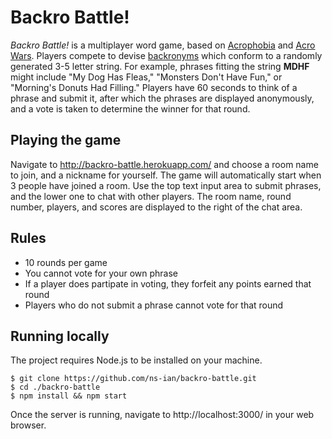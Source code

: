 # Backro Battle!
_Backro Battle!_ is a multiplayer word game, based on [Acrophobia](https://en.wikipedia.org/wiki/Acrophobia_(game)) and [Acro Wars](http://www.acrowars.net/). Players compete to devise [backronyms](https://en.wikipedia.org/wiki/Backronym) which conform to a randomly generated 3-5 letter string. For example, phrases fitting the string **MDHF** might include "My Dog Has Fleas," "Monsters Don't Have Fun," or "Morning's Donuts Had Filling." Players have 60 seconds to think of a phrase and submit it, after which the phrases are displayed anonymously, and a vote is taken to determine the winner for that round.

## Playing the game
Navigate to http://backro-battle.herokuapp.com/ and choose a room name to join, and a nickname for yourself. The game will automatically start when 3 people have joined a room. Use the top text input area to submit phrases, and the lower one to chat with other players. The room name, round number, players, and scores are displayed to the right of the chat area.

## Rules
* 10 rounds per game
* You cannot vote for your own phrase
* If a player does partipate in voting, they forfeit any points earned that round
* Players who do not submit a phrase cannot vote for that round

## Running locally
The project requires Node.js to be installed on your machine.
```
$ git clone https://github.com/ns-ian/backro-battle.git
$ cd ./backro-battle
$ npm install && npm start
```
Once the server is running, navigate to http://localhost:3000/ in your web browser.
